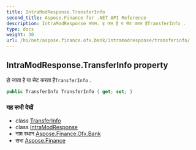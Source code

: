 ```yaml
---
title: IntraModResponse.TransferInfo
second_title: Aspose.Finance for .NET API Reference
description: IntraModResponse संपत्त. ह जत है य सेट करत हैTransferInfo .
type: docs
weight: 30
url: /hi/net/aspose.finance.ofx.bank/intramodresponse/transferinfo/
---
```

## IntraModResponse.TransferInfo property

हो जाता है या सेट करता है`TransferInfo` .

```csharp
public TransferInfo TransferInfo { get; set; }
```

### यह सभी देखें

* class [TransferInfo](../../../aspose.finance.ofx/transferinfo/)
* class [IntraModResponse](../)
* नाम स्थान [Aspose.Finance.Ofx.Bank](../../intramodresponse/)
* सभा [Aspose.Finance](../../../)


